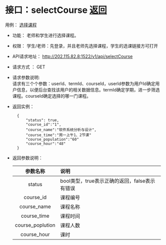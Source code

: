 # 接口：selectCourse  [返回](../README.md)
用例： [选择课程](../用例/选择课程.md)
- 功能：
    老师和学生进行选择课程。   
  
 - 权限：
     学生/老师：先登录，并且老师先选择课程，学生的选课链接方可打开
    
- API请求地址： 
    http://202.115.82.8:1522/v1/api/selectCourse

- 请求方式 ：
    GET  

- 请求参数说明:        
    请求有三个个参数：userId、termId、courseId，userId参数为用户Id确定用户信息，以便后台查找该用户的相关数据信息。termId确定学期，进一步筛选课程。courseId确定选择的哪一门课程。
    
- 返回实例：

        {
            "status": true,
            "course_id":"1",
            "course_name":"软件系统分析与设计",
            "course_time":"周一上午1、2节课"
            "course_population":"60"
            "course_hour":"48"
        }
  
- 返回参数说明：    
 
  |参数名称|说明|
  |:---------:|:--------------------------------------------------------|      
  |status|bool类型，true表示正确的返回，false表示有错误|
  |course_id|课程编号|
  |course_name|课程名称|
  |course_time|课程时间|
  |course_poplution|课程人数|
  |course_hour|课时|
